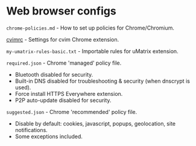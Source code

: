 Web browser configs
===================

`chrome-policies.md` - How to set up policies for Chrome/Chromium.

[cvimrc](https://gist.github.com/Tanath/46d32ae096cc6a9566cef7ffbf945830) - Settings for cvim Chrome extension.

`my-umatrix-rules-basic.txt` - Importable rules for uMatrix extension.

`required.json` - Chrome 'managed' policy file.
* Bluetooth disabled for security.
* Built-in DNS disabled for troubleshooting & security (when dnscrypt is used).
* Force install HTTPS Everywhere extension.
* P2P auto-update disabled for security.

`suggested.json` - Chrome 'recommended' policy file.
* Disable by default: cookies, javascript, popups, geolocation, site notifications.
* Some exceptions included.
